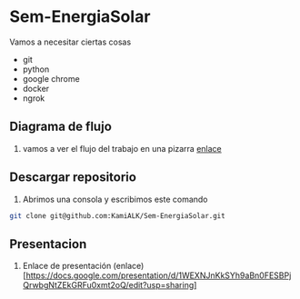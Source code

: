 # Sem-EnergiaSolar

Vamos a necesitar ciertas cosas

- git
- python
- google chrome
- docker
- ngrok

## Diagrama de flujo 

1. vamos a ver el flujo del trabajo en una pizarra  [enlace](https://app.eraser.io/workspace/5YVWd7fNhIZonTFGqyYq?origin=share)

## Descargar repositorio

1. Abrimos una consola y escribimos este comando

```bash
git clone git@github.com:KamiALK/Sem-EnergiaSolar.git
```

## Presentacion

1. Enlace de presentación (enlace)[https://docs.google.com/presentation/d/1WEXNJnKkSYh9aBn0FESBPjQrwbgNtZEkGRFu0xmt2oQ/edit?usp=sharing]
